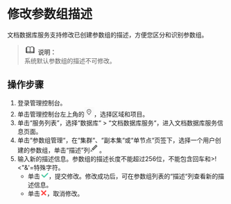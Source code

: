 # 修改参数组描述<a name="dds_03_0044"></a>

文档数据库服务支持修改已创建参数组的描述，方便您区分和识别参数组。

>![](public_sys-resources/icon-note.gif) **说明：**   
>系统默认参数组的描述不可修改。  

## 操作步骤<a name="section479312363215"></a>

1.  登录管理控制台。
2.  单击管理控制台左上角的![](figures/region.png)，选择区域和项目。
3.  单击“服务列表”，选择“数据库“  \>  “文档数据库服务“，进入文档数据库服务信息页面。
4.  单击“参数组管理“，在“集群“、“副本集“或“单节点“页签下，选择一个用户创建的参数组，单击“描述”列![](figures/modify.png)。
5.  输入新的描述信息。参数组的描述长度不能超过256位，不能包含回车和\>!<"&'=特殊字符。
    -   单击![](figures/ok.png)，提交修改。修改成功后，可在参数组列表的“描述“列查看新的描述信息。
    -   单击![](figures/cancel.png)，取消修改。


